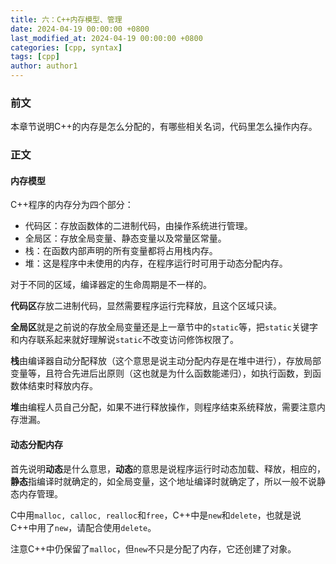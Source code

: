 ```yaml
---
title: 六：C++内存模型、管理
date: 2024-04-19 00:00:00 +0800
last_modified_at: 2024-04-19 00:00:00 +0800
categories: [cpp, syntax]
tags: [cpp]
author: author1
---
```


### 前文

本章节说明C++的内存是怎么分配的，有哪些相关名词，代码里怎么操作内存。

### 正文

#### 内存模型

C++程序的内存分为四个部分：
- 代码区：存放函数体的二进制代码，由操作系统进行管理。
- 全局区：存放全局变量、静态变量以及常量区常量。
- 栈：在函数内部声明的所有变量都将占用栈内存。
- 堆：这是程序中未使用的内存，在程序运行时可用于动态分配内存。

对于不同的区域，编译器定的生命周期是不一样的。

**代码区**存放二进制代码，显然需要程序运行完释放，且这个区域只读。

**全局区**就是之前说的存放全局变量还是上一章节中的`static`等，把`static`关键字和内存联系起来就好理解说`static`不改变访问修饰权限了。

**栈**由编译器自动分配释放（这个意思是说主动分配内存是在堆中进行），存放局部变量等，且符合先进后出原则（这也就是为什么函数能递归），如执行函数，到函数体结束时释放内存。

**堆**由编程人员自己分配，如果不进行释放操作，则程序结束系统释放，需要注意内存泄漏。

#### 动态分配内存

首先说明**动态**是什么意思，**动态**的意思是说程序运行时动态加载、释放，相应的，**静态**指编译时就确定的，如全局变量，这个地址编译时就确定了，所以一般不说静态内存管理。

C中用`malloc, calloc, realloc`和`free`，C++中是`new`和`delete`，也就是说C++中用了`new`，请配合使用`delete`。

注意C++中仍保留了`malloc`，但`new`不只是分配了内存，它还创建了对象。
